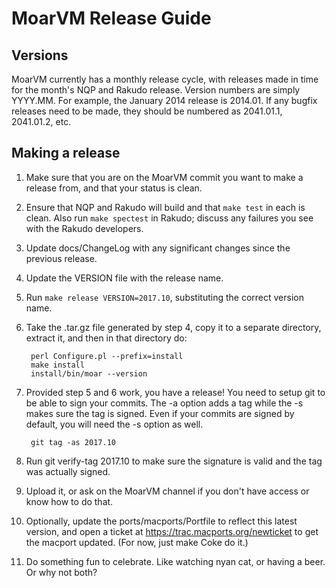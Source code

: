 # MoarVM Release Guide

## Versions

MoarVM currently has a monthly release cycle, with releases made in time for
the month's NQP and Rakudo release. Version numbers are simply YYYY.MM. For
example, the January 2014 release is 2014.01. If any bugfix releases need to
be made, they should be numbered as 2041.01.1, 2041.01.2, etc.

## Making a release

1. Make sure that you are on the MoarVM commit you want to make a release
   from, and that your status is clean.

2. Ensure that NQP and Rakudo will build and that `make test` in each is
   clean. Also run `make spectest` in Rakudo; discuss any failures you see
   with the Rakudo developers.

3. Update docs/ChangeLog with any significant changes since the previous release.

4. Update the VERSION file with the release name.

5. Run `make release VERSION=2017.10`, substituting the correct version name.

6. Take the .tar.gz file generated by step 4, copy it to a separate directory,
   extract it, and then in that directory do:

        perl Configure.pl --prefix=install
        make install
        install/bin/moar --version

7. Provided step 5 and 6 work, you have a release! You need to setup git to be
   able to sign your commits. The -a option adds a tag while the -s makes sure
   the tag is signed. Even if your commits are signed by default, you will need
   the -s option as well.

        git tag -as 2017.10

8. Run git verify-tag 2017.10 to make sure the signature is valid and the tag
   was actually signed.

8. Upload it, or ask on the MoarVM channel if you don't have access or know
   how to do that.

9. Optionally, update the ports/macports/Portfile to reflect this latest
   version, and open a ticket at https://trac.macports.org/newticket to get
   the macport updated. (For now, just make Coke do it.)

10. Do something fun to celebrate. Like watching nyan cat, or having a beer. Or
   why not both?

